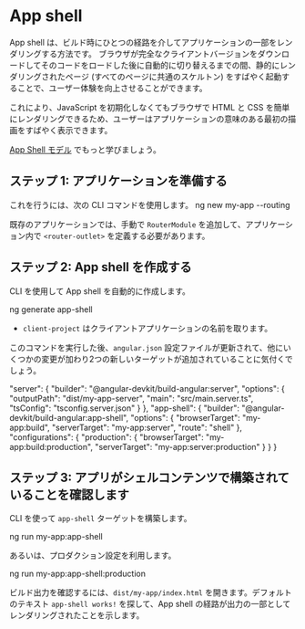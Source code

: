 # App shell

App shell は、ビルド時にひとつの経路を介してアプリケーションの一部をレンダリングする方法です。
ブラウザが完全なクライアントバージョンをダウンロードしてそのコードをロードした後に自動的に切り替えるまでの間、静的にレンダリングされたページ (すべてのページに共通のスケルトン) をすばやく起動することで、ユーザー体験を向上させることができます。

これにより、JavaScript を初期化しなくてもブラウザで HTML と CSS を簡単にレンダリングできるため、ユーザーはアプリケーションの意味のある最初の描画をすばやく表示できます。

[App Shell モデル](https://developers.google.com/web/fundamentals/architecture/app-shell) でもっと学びましょう。

## ステップ 1: アプリケーションを準備する

これを行うには、次の CLI コマンドを使用します。
<code-example language="bash">
ng new my-app --routing
</code-example>

既存のアプリケーションでは、手動で `RouterModule` を追加して、アプリケーション内で `<router-outlet>` を定義する必要があります。

## ステップ 2: App shell を作成する

CLI を使用して App shell を自動的に作成します。

<code-example language="bash">
ng generate app-shell
</code-example>

* `client-project` はクライアントアプリケーションの名前を取ります。

このコマンドを実行した後、`angular.json` 設定ファイルが更新されて、他にいくつかの変更が加わり2つの新しいターゲットが追加されていることに気付くでしょう。

<code-example language="json">
"server": {
  "builder": "@angular-devkit/build-angular:server",
  "options": {
    "outputPath": "dist/my-app-server",
    "main": "src/main.server.ts",
    "tsConfig": "tsconfig.server.json"
  }
},
"app-shell": {
  "builder": "@angular-devkit/build-angular:app-shell",
  "options": {
    "browserTarget": "my-app:build",
    "serverTarget": "my-app:server",
    "route": "shell"
  },
  "configurations": {
    "production": {
      "browserTarget": "my-app:build:production",
      "serverTarget": "my-app:server:production"
    }
  }
}
</code-example>

## ステップ 3: アプリがシェルコンテンツで構築されていることを確認します

CLI を使って `app-shell` ターゲットを構築します。

<code-example language="bash">
ng run my-app:app-shell
</code-example>

あるいは、プロダクション設定を利用します。

<code-example language="bash">
ng run my-app:app-shell:production
</code-example>

ビルド出力を確認するには、`dist/my-app/index.html` を開きます。デフォルトのテキスト `app-shell works!` を探して、App shell の経路が出力の一部としてレンダリングされたことを示します。


